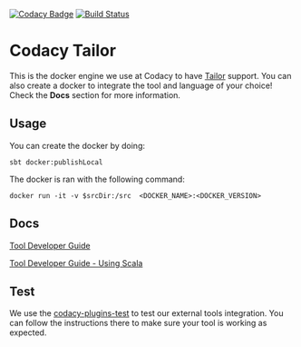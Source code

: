 [![Codacy Badge](https://api.codacy.com/project/badge/Grade/71838d81708a4119a1baf325ed7ef4ee)](https://www.codacy.com/app/Codacy/codacy-tailor?utm_source=github.com&amp;utm_medium=referral&amp;utm_content=codacy/codacy-tailor&amp;utm_campaign=Badge_Grade)
[![Build Status](https://circleci.com/gh/codacy/codacy-tailor.svg?style=shield&circle-token=:circle-token)](https://circleci.com/gh/codacy/codacy-tailor)

# Codacy Tailor

This is the docker engine we use at Codacy to have [Tailor](https://tailor.sh/) support.
You can also create a docker to integrate the tool and language of your choice!
Check the **Docs** section for more information.

## Usage

You can create the docker by doing:

```
sbt docker:publishLocal
```

The docker is ran with the following command:

```
docker run -it -v $srcDir:/src  <DOCKER_NAME>:<DOCKER_VERSION>
```

## Docs

[Tool Developer Guide](https://support.codacy.com/hc/en-us/articles/207994725-Tool-Developer-Guide)

[Tool Developer Guide - Using Scala](https://support.codacy.com/hc/en-us/articles/207280379-Tool-Developer-Guide-Using-Scala)

## Test

We use the [codacy-plugins-test](https://github.com/codacy/codacy-plugins-test) to test our external tools integration.
You can follow the instructions there to make sure your tool is working as expected.
